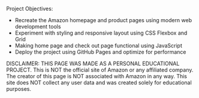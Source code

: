 Project Objectives:

- Recreate the Amazon homepage and product pages using modern web development tools
- Experiment with styling and responsive layout using CSS Flexbox and Grid
- Making home page and check out page functional using JavaScript 
- Deploy the project using GitHub Pages and optimize for performance

DISCLAIMER: THIS PAGE WAS MADE AS A PERSONAL EDUCATIONAL PROJECT.
This is NOT the official site of Amazon or any affiliated company.
The creator of this page is NOT associated with Amazon in any way.
This site does NOT collect any user data and was created solely for educational purposes.
